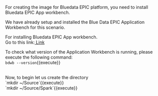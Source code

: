For creating the image for Bluedata EPIC platform, you need to install Bluedata EPIC App workbench.

We have already setup and installed the Blue Data EPIC Application Workbench for this scenario.

For installing Bluedata EPIC App workbench.<br>Go to this link:[ Link](https://bluedata.zendesk.com/hc/en-us/categories/115000240313-App-Workbench)

To check what version of the Application Workbench is running, please execute the following command:<br>
`bdwb --version`{{execute}}

<br>
Now, to begin let us create the directory
<br>`mkdir ~/Source`{{execute}}<br>
`mkdir ~/Source/Spark`{{execute}}
